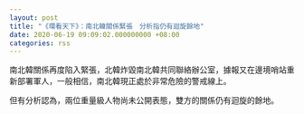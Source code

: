 ```yaml
---
layout: post
title: "《環看天下》：南北韓關係緊張　分析指仍有迴旋餘地"
date: 2020-06-19 09:09:02.000000000 +08:00
categories: rss
---
```


南北韓關係再度陷入緊張，北韓炸毀南北韓共同聯絡辦公室，據報又在邊境哨站重新部署軍人，一般相信，南北韓現正處於非常危險的警戒線上。

但有分析認為，兩位重量級人物尚未公開表態，雙方的關係仍有迴旋的餘地。

